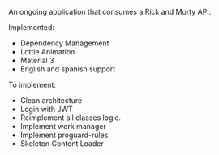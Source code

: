 An ongoing application that consumes a Rick and Morty API.

Implemented:
  - Dependency Management
  - Lottie Animation
  - Material 3
  - English and spanish support

To implement:
  - Clean architecture
  - Login with JWT
  - Reimplement all classes logic.
  - Implement work manager
  - Implement proguard-rules
  - Skeleton Content Loader
